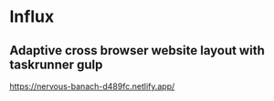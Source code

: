 # Influx
## Adaptive cross browser website layout with taskrunner gulp
https://nervous-banach-d489fc.netlify.app/
